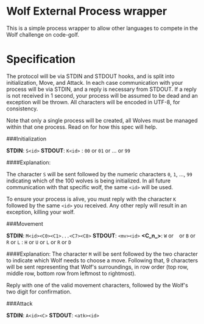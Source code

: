 Wolf External Process wrapper
====

This is a simple process wrapper to allow other languages to compete in the Wolf challenge on code-golf.

Specification
====
The protocol will be via STDIN and STDOUT hooks, and is split into initialization, Move, and Attack. In each case communication with your process will be via STDIN, and a reply is necessary from STDOUT. If a reply is not received in 1 second, your process will be assumed to be dead and an exception will be thrown. All characters will be encoded in UTF-8, for consistency.

Note that only a single process will be created, all Wolves must be managed within that one process. Read on for how this spec will help.

###Initialization

**STDIN**: `S<id>`
**STDOUT**: `K<id>`
**<id>**: `00` or `01` or ... or `99`

####Explanation:

The character `S` will be sent followed by the numeric characters `0`, `1`, ..., `99` indicating which of the 100 wolves is being initialized. In all future communication with that specific wolf, the same `<id>` will be used.

To ensure your process is alive, you must reply with the character `K` followed by the same `<id>` you received. Any other reply will result in an exception, killing your wolf.

###Movement

**STDIN**: `M<id><C0><C1>...<C7><C8>`
**STDOUT**: `<mv><id>`
**<C_n_>**: `W` or ` ` or `B` or `R` or `L`
**<mv>**: `H` or `U` or `L` or `R` or `D`

####Explanation:
The character `M` will be sent followed by the two character <id> to indicate which Wolf needs to choose a move. Following that, 9 characters will be sent representing that Wolf's surroundings, in row order (top row, middle row, bottom row from leftmost to rightmost).

Reply with one of the valid movement characters, followed by the Wolf's two digit <id> for confirmation.

###Attack

**STDIN**: `A<id><C>`
**STDOUT**: `<atk><id>`

